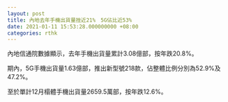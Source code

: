```yaml
---
layout: post
title: 內地去年手機出貨量挫近21%　5G佔比近53%
date: 2021-01-11 15:53:28.000000000 +08:00
categories: rthk
---
```


內地信通院數據顯示，去年手機出貨量累計3.08億部，按年跌20.8%。

期內，5G手機出貨量1.63億部，推出新型號218款，佔整體比例分別為52.9%及47.2%。

至於單計12月榻體手機出貨量2659.5萬部，按年跌12.6%。
